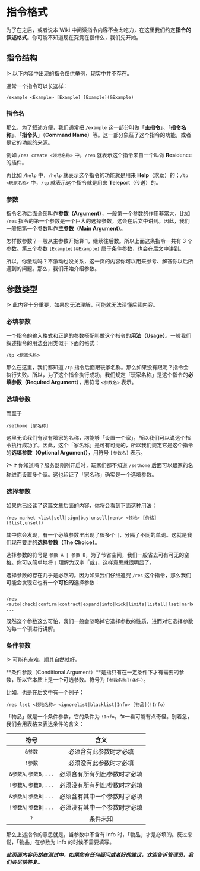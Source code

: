 # 指令格式

为了在之后，或者说本 Wiki 中阅读指令内容不会太吃力，在这里我们约定**指令的叙述格式**。你可能不知道现在究竟在指什么，我们先开始。


## 指令结构

!> 以下内容中出现的指令仅供举例，现实中并不存在。

通常一个指令可以长这样：

```minecraft
/example <Example> [Example] [Example](&Example)
```

### 指令名

那么，为了叙述方便，我们通常把 `/example` 这一部分叫做「**主指令**」、「**指令名称**」、「**指令头**」（**Command Name**）等。这一部分象征了这个指令的功能，或者是它的功能的来源。

例如 `/res create <领地名称>` 中，`/res` 就表示这个指令来自一个叫做 **Res**idence 的插件。

再比如 `/help` 中，`/help` 就表示这个指令的功能就是用来 **Help**（求助）的；`/tp <玩家名称>` 中，`/tp` 就表示这个指令就是用来 **T**ele**p**ort（传送）的。

### 参数

指令名称后面全部叫作**参数（Argument）**，一般第一个参数的作用非常大，比如 `/res` 指令的第一个参数是一个巨大的选择参数，这会在后文中讲到。因此，我们一般把第一个参数叫作**主参数（Main Argument）**。

怎样数参数？一般从主参数开始算 1，继续往后数。所以上面这条指令一共有 3 个参数。第三个参数 `[Example](&Example)` 属于条件参数，也会在后文中讲到。

所以，你激动吗？不激动也没关系，这一页的内容你可以用来参考、解答你以后所遇到的问题。那么，我们开始介绍参数。

## 参数类型

!> 此内容十分重要，如果您无法理解，可能就无法读懂后续内容。

### 必填参数

一个指令的输入格式和正确的参数搭配叫做这个指令的**用法（Usage）**。一般我们叙述指令的用法会用类似于下面的格式：

```minecraft
/tp <玩家名称>
```

那么在这里，我们都知道 `/tp` 指令后面跟玩家名称。那么如果没有跟呢？指令会执行失败。所以，为了这个指令执行成功，我们规定「玩家名称」是这个指令的**必填参数（Required Argument）**，用符号 `<参数名>` 表示。

### 选填参数

而至于

```minecraft
/sethome [家名称]
```

这里无论我们有没有填家的名称，均能够「设置一个家」，所以我们可以说这个指令执行成功了。因此，这个「家名称」是可有可无的，所以我们规定它是这个指令的**选填参数（Optional Argument）**，用符号 `[参数名]` 表示。

?> ❓ 你知道吗？服务器刚刚开启时，玩家们都不知道 `/sethome` 后面可以跟家的名称进而设置多个家。这也印证了「家名称」确实是一个选填参数。

### 选择参数

如果你已经读了这篇文章后面的内容，你将会看到下面这种用法：

```minecraft
/res market <list|sell|sign|buy|unsell|rent> <领地> [价格](!list,unsell)
```

其中你会发现，有一个必填参数里出现了很多个 `|`，分隔了不同的单词。这就是我们现在要讲的**选择参数（The Choice）**。

选择参数的符号是 `参数 A | 参数 B`，为了节省空间，我们一般省去可有可无的空格。你可以简单地将 `|` 理解为汉字「或」，这样意思就很明显了。

选择参数的存在几乎是必然的。因为如果我们仔细追究 `/res` 这个指令，那么我们可能会发现它也有一个**可怕的**选择参数：

```minecraft

/res <auto|check|confirm|contract|expand|info|kick|limits|listall|lset|market|rt|show|sublist|tool|tpconfirm|version|...> ...

```

既然这个参数这么可怕，我们一般会忽略掉它选择参数的性质，进而对它选择参数的每一个项进行讲解。

### 条件参数

!> 可能有点难，顺其自然就好。

**条件参数（Conditional Argument）**是指只有在一定条件下才有需要的参数，所以它本质上是一个可选参数。符号为 `[参数名称](条件)`。

比如，也是在后文中有一个例子：

```minecraft
/res lset <领地名称> <ignorelist|blacklist|Info> [物品](!Info)
```

「物品」就是一个条件参数，它的条件为 `!Info`，乍一看可能有点奇怪。别着急，我们会用表格来表达条件的含义：

|符号|含义|
|:-:|:-:|
|`&参数`|必须含有此参数时才必填|
|`!参数`|必须没有此参数时才必填|
|`&参数A,参数B,...`|必须含有所有列出参数时才必填|
|`!参数A,参数B,...`|必须没有所有列出参数时才必填|
|`&参数A\|参数B\|...`|必须含有其中一个参数时才必填|
|`!参数A\|参数B\|...`|必须没有其中一个参数时才必填|
|`?`|条件未知|

那么上述指令的意思就是，当参数中不含有 Info 时，「物品」才是必填的。反过来说，「物品」在参数为 Info 的时候不需要填写。

***此页面内容仍然在测试中，如果您有任何疑问或者好的建议，欢迎告诉管理员，我们会尽快答复。***